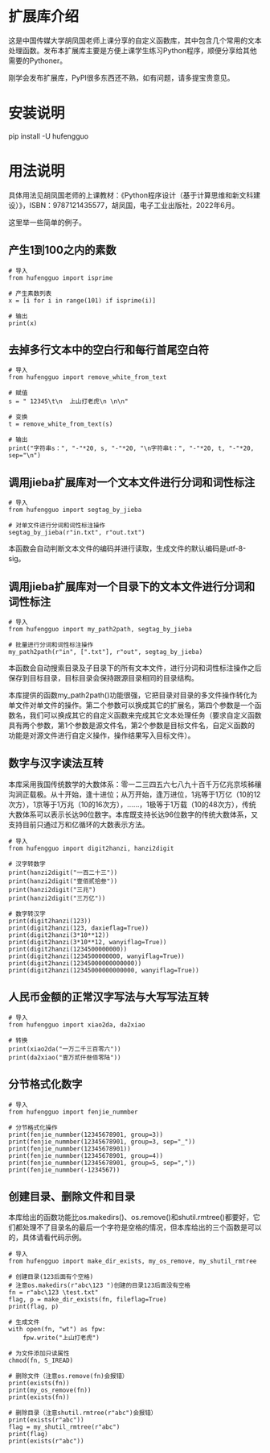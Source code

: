 # 扩展库介绍

这是中国传媒大学胡凤国老师上课分享的自定义函数库，其中包含几个常用的文本处理函数。发布本扩展库主要是方便上课学生练习Python程序，顺便分享给其他需要的Pythoner。

刚学会发布扩展库，PyPI很多东西还不熟，如有问题，请多提宝贵意见。


# 安装说明

pip install -U hufengguo


# 用法说明

具体用法见胡凤国老师的上课教材：《Python程序设计（基于计算思维和新文科建设）》，ISBN：9787121435577，胡凤国，电子工业出版社，2022年6月。

这里举一些简单的例子。


## 产生1到100之内的素数

```
# 导入
from hufengguo import isprime

# 产生素数列表
x = [i for i in range(101) if isprime(i)]

# 输出
print(x)
```

## 去掉多行文本中的空白行和每行首尾空白符

```
# 导入
from hufengguo import remove_white_from_text

# 赋值
s = " 12345\t\n  上山打老虎\n \n\n"

# 变换
t = remove_white_from_text(s)

# 输出
print("字符串s：", "-"*20, s, "-"*20, "\n字符串t：", "-"*20, t, "-"*20, sep="\n")
```

## 调用jieba扩展库对一个文本文件进行分词和词性标注

```
# 导入
from hufengguo import segtag_by_jieba

# 对单文件进行分词和词性标注操作
segtag_by_jieba(r"in.txt", r"out.txt")
```
本函数会自动判断文本文件的编码并进行读取，生成文件的默认编码是utf-8-sig。


## 调用jieba扩展库对一个目录下的文本文件进行分词和词性标注

```
# 导入
from hufengguo import my_path2path, segtag_by_jieba

# 批量进行分词和词性标注操作
my_path2path(r"in", [".txt"], r"out", segtag_by_jieba)
```
本函数会自动搜索目录及子目录下的所有文本文件，进行分词和词性标注操作之后保存到目标目录，目标目录会保持跟源目录相同的目录结构。

本库提供的函数my_path2path()功能很强，它把目录对目录的多文件操作转化为单文件对单文件的操作。第二个参数可以换成其它的扩展名，第四个参数是一个函数名，我们可以换成其它的自定义函数来完成其它文本处理任务（要求自定义函数具有两个参数，第1个参数是源文件名，第2个参数是目标文件名，自定义函数的功能是对源文件进行自定义操作，操作结果写入目标文件）。


## 数字与汉字读法互转

本库采用我国传统数学的大数体系：零一二三四五六七八九十百千万亿兆京垓秭穰沟涧正载极。从十开始，逢十进位；从万开始，逢万进位，1兆等于1万亿（10的12次方），1京等于1万兆（10的16次方），……，1极等于1万载（10的48次方），传统大数体系可以表示长达96位数字。本库既支持长达96位数字的传统大数体系，又支持目前只通过万和亿循环的大数表示方法。

```
# 导入
from hufengguo import digit2hanzi, hanzi2digit

# 汉字转数字
print(hanzi2digit("一百二十三"))
print(hanzi2digit("壹佰贰拾叁"))
print(hanzi2digit("三兆")
print(hanzi2digit("三万亿"))

# 数字转汉字
print(digit2hanzi(123))
print(digit2hanzi(123, daxieflag=True))
print(digit2hanzi(3*10**12))
print(digit2hanzi(3*10**12, wanyiflag=True))
print(digit2hanzi(1234500000000))
print(digit2hanzi(1234500000000, wanyiflag=True))
print(digit2hanzi(12345000000000000))
print(digit2hanzi(12345000000000000, wanyiflag=True))

```

## 人民币金额的正常汉字写法与大写写法互转

```
# 导入
from hufengguo import xiao2da, da2xiao

# 转换
print(xiao2da("一万二千三百零六"))
print(da2xiao("壹万贰仟叁佰零陆"))
```

## 分节格式化数字

```
# 导入
from hufengguo import fenjie_nummber

# 分节格式化操作
print(fenjie_nummber(12345678901, group=3))
print(fenjie_nummber(12345678901, group=3, sep="_"))
print(fenjie_nummber(12345678901))
print(fenjie_nummber(12345678901, group=4))
print(fenjie_nummber(12345678901, group=5, sep=","))
print(fenjie_nummber(-1234567))
```

## 创建目录、删除文件和目录

本库给出的函数功能比os.makedirs()、os.remove()和shutil.rmtree()都要好，它们都处理不了目录名的最后一个字符是空格的情况，但本库给出的三个函数是可以的，具体请看代码示例。

```
# 导入
from hufengguo import make_dir_exists, my_os_remove, my_shutil_rmtree

# 创建目录(123后面有个空格)
# 注意os.makedirs(r"abc\123 ")创建的目录123后面没有空格
fn = r"abc\123 \test.txt"
flag, p = make_dir_exists(fn, fileflag=True)
print(flag, p)

# 生成文件
with open(fn, "wt") as fpw:
    fpw.write("上山打老虎")

# 为文件添加只读属性
chmod(fn, S_IREAD)

# 删除文件（注意os.remove(fn)会报错）
print(exists(fn))
print(my_os_remove(fn))
print(exists(fn))

# 删除目录（注意shutil.rmtree(r"abc")会报错）
print(exists(r"abc"))
flag = my_shutil_rmtree(r"abc")
print(flag)
print(exists(r"abc"))
```
